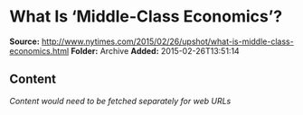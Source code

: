 # What Is ‘Middle-Class Economics’?

**Source:** http://www.nytimes.com/2015/02/26/upshot/what-is-middle-class-economics.html
**Folder:** Archive
**Added:** 2015-02-26T13:51:14




## Content
*Content would need to be fetched separately for web URLs*
